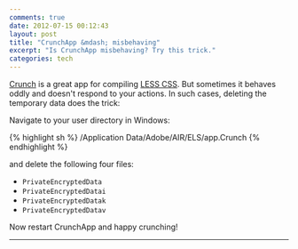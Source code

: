 ```yaml
---
comments: true
date: 2012-07-15 00:12:43
layout: post
title: "CrunchApp &mdash; misbehaving"
excerpt: "Is CrunchApp misbehaving? Try this trick."
categories: tech
---
```


[Crunch](crunchapp.net) is a great app for compiling [LESS CSS](lesscss.org). But sometimes it behaves oddly and doesn't respond to your actions. In such cases, deleting the temporary data does the trick:

Navigate to your user directory in Windows:

{% highlight sh %}
  /Application Data/Adobe/AIR/ELS/app.Crunch
{% endhighlight %}

and delete the following four files:

* <code>PrivateEncryptedData</code>
* <code>PrivateEncryptedDatai</code>
* <code>PrivateEncryptedDatak</code>
* <code>PrivateEncryptedDatav</code>

Now restart CrunchApp and happy crunching!

---
